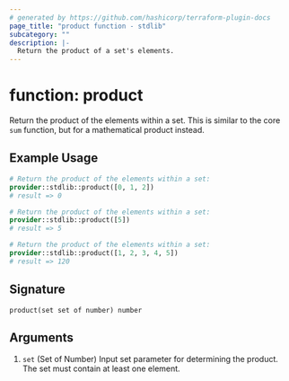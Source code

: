 ```yaml
---
# generated by https://github.com/hashicorp/terraform-plugin-docs
page_title: "product function - stdlib"
subcategory: ""
description: |-
  Return the product of a set's elements.
---
```


# function: product

Return the product of the elements within a set. This is similar to the core `sum` function, but for a mathematical product instead.

## Example Usage

```terraform
# Return the product of the elements within a set:
provider::stdlib::product([0, 1, 2])
# result => 0

# Return the product of the elements within a set:
provider::stdlib::product([5])
# result => 5

# Return the product of the elements within a set:
provider::stdlib::product([1, 2, 3, 4, 5])
# result => 120
```

## Signature

<!-- signature generated by tfplugindocs -->
```text
product(set set of number) number
```

## Arguments

<!-- arguments generated by tfplugindocs -->
1. `set` (Set of Number) Input set parameter for determining the product. The set must contain at least one element.

